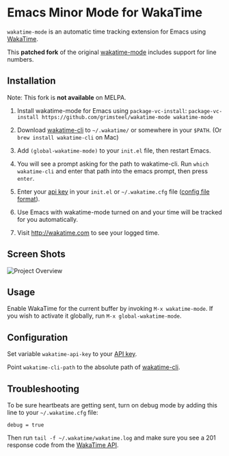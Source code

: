 # Emacs Minor Mode for WakaTime

`wakatime-mode` is an automatic time tracking extension for Emacs using [WakaTime](https://wakatime.com/).

This **patched fork** of the original [wakatime-mode](https://github.com/wakatime/wakatime-mode) includes support for line numbers.

## Installation

Note: This fork is **not available** on MELPA.

1. Install wakatime-mode for Emacs using `package-vc-install`: `package-vc-install https://github.com/grimsteel/wakatime-mode wakatime-mode`

2. Download [wakatime-cli](https://github.com/wakatime/wakatime-cli/releases) to `~/.wakatime/` or somewhere in your `$PATH`. (Or `brew install wakatime-cli` on Mac)

3. Add `(global-wakatime-mode)` to your `init.el` file, then restart Emacs.

4. You will see a prompt asking for the path to wakatime-cli. Run `which wakatime-cli` and enter that path into the emacs prompt, then press `enter`.

5. Enter your [api key](https://wakatime.com//api-key) in your `init.el` or `~/.wakatime.cfg` file ([config file format](https://github.com/wakatime/wakatime-cli/blob/develop/USAGE.md#ini-config-file)).

6. Use Emacs with wakatime-mode turned on and your time will be tracked for you automatically.

7. Visit http://wakatime.com to see your logged time.

## Screen Shots

![Project Overview](https://wakatime.com/static/img/ScreenShots/ScreenShot-2014-10-29.png)

## Usage

Enable WakaTime for the current buffer by invoking `M-x wakatime-mode`. If you wish to activate it globally, run `M-x global-wakatime-mode`.

## Configuration

Set variable `wakatime-api-key` to your [API key](https://wakatime.com/api-key).

Point `wakatime-cli-path` to the absolute path of [wakatime-cli](https://github.com/wakatime/wakatime-cli/releases).

## Troubleshooting

To be sure heartbeats are getting sent, turn on debug mode by adding this line to your `~/.wakatime.cfg` file:

    debug = true

Then run `tail -f ~/.wakatime/wakatime.log` and make sure you see a 201 response code from the [WakaTime API](https://wakatime.com/api).
